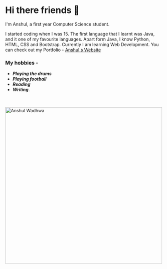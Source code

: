 # Hi there friends 👋

I'm Anshul, a first year Computer Science student. 

I started coding when I was 15. The first language that I learnt was Java, and it one of my favourite languages. Apart form Java, I know Python, HTML, CSS and Bootstrap. Currently I am learning Web Development. You can check out my Portfolio - [Anshul's Website](https://anshul439.github.io/Personal-Website/)

### My hobbies - 
- ***Playing the drums***
- ***Playing football***
- ***Reading***
- ***Writing***.
<br>
<br>

<!-- ![Anshul Wadhwa](https://github.com/Anshul439/Personal-Website/blob/master/images/Drumming..png ) -->

<img src="https://github.com/Anshul439/Personal-Website/blob/master/images/drumming.png" alt="Anshul Wadhwa" width="500">
